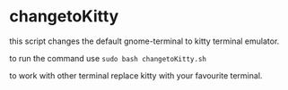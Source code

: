 # changetoKitty

this script changes the default gnome-terminal to kitty terminal emulator.

to run the command use 
```sudo bash changetoKitty.sh```

to work with other terminal replace kitty with your favourite terminal.
